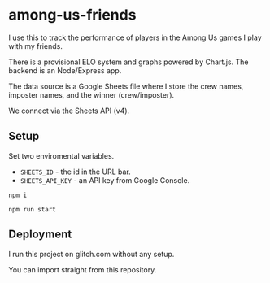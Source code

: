 # among-us-friends

I use this to track the performance of players in the Among Us games I play with my friends.

There is a provisional ELO system and graphs powered by Chart.js. The backend is an Node/Express app.



The data source is a Google Sheets file where I store the crew names, imposter names, and the winner (crew/imposter).



We connect via the Sheets API (v4).

## Setup

Set two enviromental variables.

- `SHEETS_ID` - the id in the URL bar.
- `SHEETS_API_KEY` - an API key from Google Console.

`npm i`

`npm run start`

## Deployment

I run this project on glitch.com without any setup.

You can import straight from this repository.
